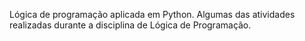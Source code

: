 Lógica de programação aplicada em Python.
Algumas das atividades realizadas durante a disciplina de Lógica de Programação. 
